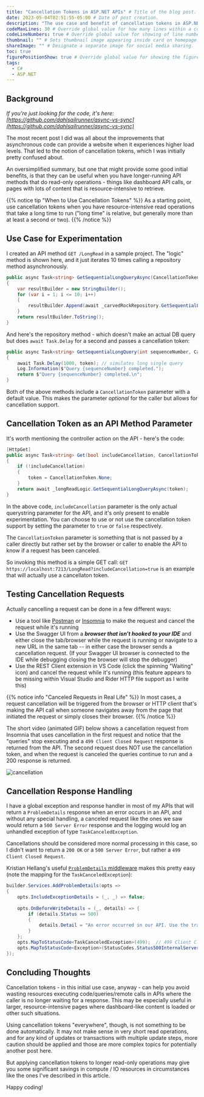 ```yaml
---
title: "Cancellation Tokens in ASP.NET APIs" # Title of the blog post.
date: 2023-05-04T02:51:55-05:00 # Date of post creation.
description: "The use case and benefit of cancellation tokens in ASP.NET APIs" # Description used for search engine.
codeMaxLines: 30 # Override global value for how many lines within a code block before auto-collapsing.
codeLineNumbers: true # Override global value for showing of line numbers within code block.
thumbnail: "" # Sets thumbnail image appearing inside card on homepage.
shareImage: "" # Designate a separate image for social media sharing.
toc: true
figurePositionShow: true # Override global value for showing the figure label.
tags:
  - C#
  - ASP.NET
---
```


## Background

*If you're just looking for the code, it's here:
[https://github.com/dahlsailrunner/async-vs-sync](https://github.com/dahlsailrunner/async-vs-sync)*

The most recent post I did was all about the improvements that asynchronous code can provide
a website when it experiences higher load levels. That led to the notion of cancellation
tokens, which I was initially pretty confused about.

An oversimplified summary, but one that might provide some good initial benefits, is
that they can be useful when you have longer-running API methods that do read-only
operations - things like dashboard API calls, or pages with lots of content that
is resource-intensive to retrieve.

{{% notice tip "When to Use Cancellation Tokens" %}}
As a starting point, use cancellation tokens when you have resource-intensive read operations that
take a long time to run ("long time" is relative, but generally more than at least a second
or two).
{{% /notice %}}

## Use Case for Experimentation

I created an API method `GET /LongRead` in a sample project.  The "logic" method is shown
here, and it just iterates 10 times calling a repository method asynchronously.

```C#
public async Task<string> GetSequentialLongQueryAsync(CancellationToken token = default)
{
    var resultBuilder = new StringBuilder();
    for (var i = 1; i <= 10; i++)
    {
        resultBuilder.Append(await _carvedRockRepository.GetSequentialLongQuery(i, token));
    }
    return resultBuilder.ToString();
}
```

And here's the repository method - which doesn't make an actual DB query but
does `await Task.Delay` for a second and passes a cancellation token:

```C#
public async Task<string> GetSequentialLongQuery(int sequenceNumber, CancellationToken token = default)
{
    await Task.Delay(1000, token); // simulates long single query
    Log.Information($"Query {sequenceNumber} completed.");
    return $"Query {sequenceNumber} completed.\n";
}
```

Both of the above methods include a `CancellationToken` parameter with a default value.
This makes the parameter *optional* for the caller but allows for cancellation support.

## Cancellation Token as an API Method Parameter

It's worth mentioning the controller action on the API - here's the code:

```C#
[HttpGet]
public async Task<string> Get(bool includeCancellation, CancellationToken token)
{
    if (!includeCancellation)
    {
        token = CancellationToken.None;
    }
    return await _longReadLogic.GetSequentialLongQueryAsync(token);
}
```

In the above code, `includeCancellation` parameter is the only actual querystring
parameter for the API, and it's only present to enable experimentation. You can
choose to use or not use the cancellation token support by setting the
parameter to `true` or `false` respectively.

The `CancellationToken` parameter is something that is not passed by a
caller directly but rather set by the browser or caller to enable the API
to know if a request has been canceled.

So invoking this method is a simple GET call: `GET https://localhost:7213/LongRead?includeCancellation=true`
is an example that will actually use a cancellaton token.

## Testing Cancellation Requests

Actually cancelling a request can be done in a few different ways:

* Use a tool like [Postman](https://www.postman.com/) or [Insomnia](https://insomnia.rest/) to make the request and cancel the request while it's running
* Use the Swagger UI from a ***browser that isn't hooked to your IDE*** and either close the tab/browser while the
request is running or navigate to a new URL in the same tab -- in either case the browser sends a cancellation
request. (If your Swagger UI browser is connected to the IDE while debugging closing the browser
will stop the debugger)
* Use the REST Client extension in VS Code (click the spinning "Waiting" icon) and
cancel the request while it's running (this feature appears to be missing within Visual Studio and Rider HTTP file support as I write this)

{{% notice info "Canceled Requests in Real Life" %}}
In most cases, a request cancellation will be triggered from the browser or HTTP client
that's making the API call when someone navigates away from the page that initiated the
request or simply closes their browser.
{{% /notice %}}

The short video (animated GIF) below shows a cancellation request from Insomnia that
uses cancellation in the first request and notice that the "queries" stop executing and a
`499 Client Closed Request` response is returned from the API. The second request does NOT
use the cancellation token, and when the request is canceled the queries continue to
run and a 200 response is returned.

![cancellation](/images/cancellation.gif)

## Cancellation Response Handling

I have a global exception and response handler in most of my APIs that will return
a `ProblemDetails` response when an error occurs in an API, and without any special
handling, a canceled request like the ones we saw would return a `500 Server Error`
response and the logging would log an unhandled exception of type `TaskCanceledException`.

Cancellations should be considered more normal processing in this case, so I didn't want
to return a `200 OK` or a `500 Server Error`, but rather a `499 Client Closed Request`.

Kristian Hellang's useful [`ProblemDetails` middleware](https://github.com/khellang/Middleware)
makes this pretty easy (note the mapping for the `TaskCanceledException`):

```C#
builder.Services.AddProblemDetails(opts => 
{
    opts.IncludeExceptionDetails = (_, _) => false;
    
    opts.OnBeforeWriteDetails = (_, details) => {
        if (details.Status == 500)
        {
            details.Detail = "An error occurred in our API. Use the trace id when contacting us.";
        }
    };
    opts.MapToStatusCode<TaskCanceledException>(499);  // 499 Client Closed Request
    opts.MapToStatusCode<Exception>(StatusCodes.Status500InternalServerError);
});
```

## Concluding Thoughts

Cancellation tokens - in this initial use case, anyway - can help you avoid wasting
resources executing code/queries/remote calls in APIs where the caller is no longer
waiting for a response.  This may be especially useful in larger, resource-intensive
pages where dashboard-like content is loaded or other such situations.

Using cancellation tokens "everywhere", though, is not something to be done automatically.
It may not make sense in very short read operations, and for any kind of updates or
transactions with multiple update steps, more caution should be applied and those are
more complex topics for potentially another post here.

But applying cancellation tokens to longer read-only operations may give you some
significant savings in compute / IO resources in circumstances like the ones I've
described in this article.

Happy coding!
